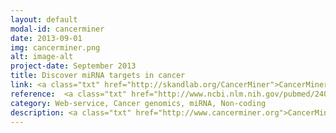 ```yaml
---
layout: default
modal-id: cancerminer
date: 2013-09-01
img: cancerminer.png
alt: image-alt
project-date: September 2013
title: Discover miRNA targets in cancer
link: <a class="txt" href="http://skandlab.org/CancerMiner">CancerMiner</a>
reference:  <a class="txt" href="http://www.ncbi.nlm.nih.gov/pubmed/24096364"> <b>Jacobsen et al., Nature Structural & Molecular Biology (2013)</a>
category: Web-service, Cancer genomics, miRNA, Non-coding
description: <a class="txt" href="http://www.cancerminer.org">CancerMiner</a> is a comprehensive resource for discovery and prioritization of functional miRNA-mRNA target interactions in human cancer using molecular datasets from The Cancer Genome Atlas. Candidate interactions can be queried for specific miRNAs or mRNAs, in individual or across multiple cancer types. Our approach uses molecular profiles of >3,000 tumors from 11 human cancer types in The Cancer Genome Atlas. Using this data, we systematically analyzed expression of miRNAs and mRNAs across cancer types to infer recurrent cancer-associated miRNA-target relationships (<a class="txt" href="http://www.ncbi.nlm.nih.gov/pubmed/24096364">Jacobsen et al., Nature Structural & Molecular Biology (2013)</a>).
---
```

